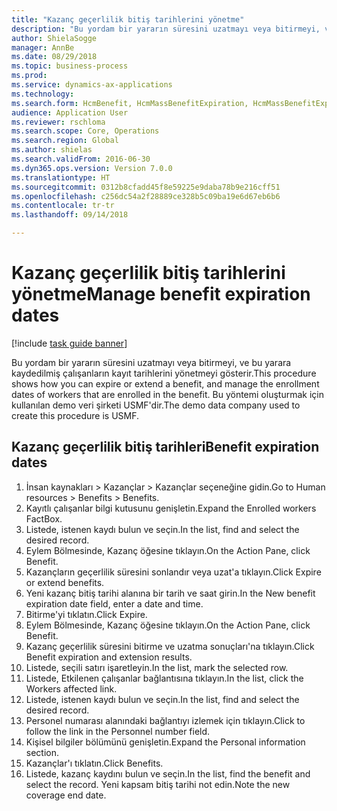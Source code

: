 ```yaml
--- 
title: "Kazanç geçerlilik bitiş tarihlerini yönetme"
description: "Bu yordam bir yararın süresini uzatmayı veya bitirmeyi, ve bu yarara kaydedilmiş çalışanların kayıt tarihlerini yönetmeyi gösterir."
author: ShielaSogge
manager: AnnBe
ms.date: 08/29/2018
ms.topic: business-process
ms.prod: 
ms.service: dynamics-ax-applications
ms.technology: 
ms.search.form: HcmBenefit, HcmMassBenefitExpiration, HcmMassBenefitExpirationResults, HcmWorker, HcmWorkerEnrollment
audience: Application User
ms.reviewer: rschloma
ms.search.scope: Core, Operations
ms.search.region: Global
ms.author: shielas
ms.search.validFrom: 2016-06-30
ms.dyn365.ops.version: Version 7.0.0
ms.translationtype: HT
ms.sourcegitcommit: 0312b8cfadd45f8e59225e9daba78b9e216cff51
ms.openlocfilehash: c256dc54a2f28889ce328b5c09ba19e6d67eb6b6
ms.contentlocale: tr-tr
ms.lasthandoff: 09/14/2018

---
```

# <a name="manage-benefit-expiration-dates"></a><span data-ttu-id="3077b-103">Kazanç geçerlilik bitiş tarihlerini yönetme</span><span class="sxs-lookup"><span data-stu-id="3077b-103">Manage benefit expiration dates</span></span>

[!include [task guide banner](../../includes/task-guide-banner.md)]

<span data-ttu-id="3077b-104">Bu yordam bir yararın süresini uzatmayı veya bitirmeyi, ve bu yarara kaydedilmiş çalışanların kayıt tarihlerini yönetmeyi gösterir.</span><span class="sxs-lookup"><span data-stu-id="3077b-104">This procedure shows how you can expire or extend a benefit, and manage the enrollment dates of workers that are enrolled in the benefit.</span></span> <span data-ttu-id="3077b-105">Bu yöntemi oluşturmak için kullanılan demo veri şirketi USMF'dir.</span><span class="sxs-lookup"><span data-stu-id="3077b-105">The demo data company used to create this procedure is USMF.</span></span>


## <a name="benefit-expiration-dates"></a><span data-ttu-id="3077b-106">Kazanç geçerlilik bitiş tarihleri</span><span class="sxs-lookup"><span data-stu-id="3077b-106">Benefit expiration dates</span></span>
1. <span data-ttu-id="3077b-107">İnsan kaynakları > Kazançlar > Kazançlar seçeneğine gidin.</span><span class="sxs-lookup"><span data-stu-id="3077b-107">Go to Human resources > Benefits > Benefits.</span></span>
2. <span data-ttu-id="3077b-108">Kayıtlı çalışanlar bilgi kutusunu genişletin.</span><span class="sxs-lookup"><span data-stu-id="3077b-108">Expand the Enrolled workers FactBox.</span></span>
3. <span data-ttu-id="3077b-109">Listede, istenen kaydı bulun ve seçin.</span><span class="sxs-lookup"><span data-stu-id="3077b-109">In the list, find and select the desired record.</span></span>
4. <span data-ttu-id="3077b-110">Eylem Bölmesinde, Kazanç öğesine tıklayın.</span><span class="sxs-lookup"><span data-stu-id="3077b-110">On the Action Pane, click Benefit.</span></span>
5. <span data-ttu-id="3077b-111">Kazançların geçerlilik süresini sonlandır veya uzat'a tıklayın.</span><span class="sxs-lookup"><span data-stu-id="3077b-111">Click Expire or extend benefits.</span></span>
6. <span data-ttu-id="3077b-112">Yeni kazanç bitiş tarihi alanına bir tarih ve saat girin.</span><span class="sxs-lookup"><span data-stu-id="3077b-112">In the New benefit expiration date field, enter a date and time.</span></span>
7. <span data-ttu-id="3077b-113">Bitirme'yi tıklatın.</span><span class="sxs-lookup"><span data-stu-id="3077b-113">Click Expire.</span></span>
8. <span data-ttu-id="3077b-114">Eylem Bölmesinde, Kazanç öğesine tıklayın.</span><span class="sxs-lookup"><span data-stu-id="3077b-114">On the Action Pane, click Benefit.</span></span>
9. <span data-ttu-id="3077b-115">Kazanç geçerlilik süresini bitirme ve uzatma sonuçları'na tıklayın.</span><span class="sxs-lookup"><span data-stu-id="3077b-115">Click Benefit expiration and extension results.</span></span>
10. <span data-ttu-id="3077b-116">Listede, seçili satırı işaretleyin.</span><span class="sxs-lookup"><span data-stu-id="3077b-116">In the list, mark the selected row.</span></span>
11. <span data-ttu-id="3077b-117">Listede, Etkilenen çalışanlar bağlantısına tıklayın.</span><span class="sxs-lookup"><span data-stu-id="3077b-117">In the list, click the Workers affected link.</span></span>
12. <span data-ttu-id="3077b-118">Listede, istenen kaydı bulun ve seçin.</span><span class="sxs-lookup"><span data-stu-id="3077b-118">In the list, find and select the desired record.</span></span>
13. <span data-ttu-id="3077b-119">Personel numarası alanındaki bağlantıyı izlemek için tıklayın.</span><span class="sxs-lookup"><span data-stu-id="3077b-119">Click to follow the link in the Personnel number field.</span></span>
14. <span data-ttu-id="3077b-120">Kişisel bilgiler bölümünü genişletin.</span><span class="sxs-lookup"><span data-stu-id="3077b-120">Expand the Personal information section.</span></span>
15. <span data-ttu-id="3077b-121">Kazançlar'ı tıklatın.</span><span class="sxs-lookup"><span data-stu-id="3077b-121">Click Benefits.</span></span>
16. <span data-ttu-id="3077b-122">Listede, kazanç kaydını bulun ve seçin.</span><span class="sxs-lookup"><span data-stu-id="3077b-122">In the list, find the benefit and select the record.</span></span> <span data-ttu-id="3077b-123">Yeni kapsam bitiş tarihi not edin.</span><span class="sxs-lookup"><span data-stu-id="3077b-123">Note the new coverage end date.</span></span>


